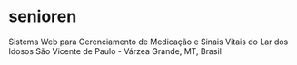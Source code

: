 # senioren
Sistema Web para Gerenciamento de Medicação e Sinais Vitais do Lar dos Idosos São Vicente de Paulo - Várzea Grande, MT, Brasil
